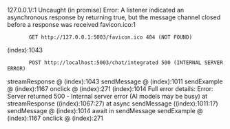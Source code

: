 127.0.0.1/:1 Uncaught (in promise) Error: A listener indicated an asynchronous response by returning true, but the message channel closed before a response was receivedfavicon.ico:1                                    GET http://127.0.0.1:5003/favicon.ico 404 (NOT FOUND)(index):1043                                    POST http://localhost:5003/chat/integrated 500 (INTERNAL SERVER ERROR)streamResponse @ (index):1043sendMessage @ (index):1011sendExample @ (index):1167onclick @ (index):271(index):1014 Full error details: Error: Server returned 500 - Internal server error (AI models may be busy)    at streamResponse ((index):1067:27)    at async sendMessage ((index):1011:17)sendMessage @ (index):1014await in sendMessagesendExample @ (index):1167onclick @ (index):271
